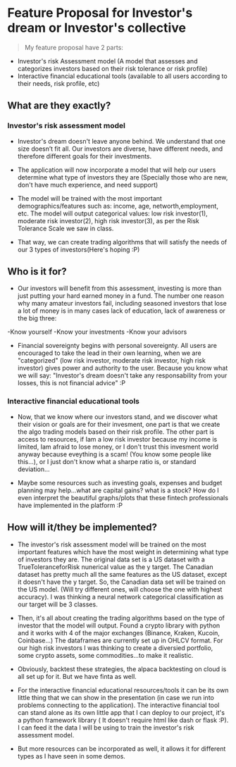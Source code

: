 
# Feature Proposal for Investor's dream or Investor's collective 

>My feature proposal have 2 parts:

* Investor's risk Assessment model (A model that assesses and categorizes investors based on their risk tolerance or risk profile)
* Interactive financial educational tools (available to all users according to their needs, risk profile, etc)

## What are they exactly?

### Investor's risk assessment model

* Investor's dream doesn't leave anyone behind. We understand that one size doesn’t fit all. Our investors are diverse, have different needs, and therefore different goals for their investments.

* The application will now incorporate a model that will help our users determine what type of investors they are (Specially those who are new, don't have much experience, and need support)

* The model will be trained with the most important demographics/features such as: income, age, networth,employment, etc. The model will output categorical values: low risk investor(1), moderate risk investor(2), high risk investor(3), as per the Risk Tolerance Scale we saw in class.

* That way, we can create trading algorithms that will satisfy the needs of our 3 types of investors(Here's hoping :P) 

## Who is it for?

* Our investors will benefit from this assessment, investing is more than just putting your hard earned money in a fund. The number one reason why many amateur investors fail, including seasoned investors that lose a lot of money is in many cases lack of education, lack of awareness or the big three:

-Know yourself
-Know your investments
-Know your advisors

* Financial sovereignty begins with personal sovereignty. All users are encouraged to take the lead in their own learning, when we are "categorized" (low risk investor, moderate risk investor, high risk investor) gives power and authority to the user. Because you know what we will say: "Investor's dream doesn't take any responsability from your losses, this is not financial advice" :P

  
### Interactive financial educational tools

* Now, that we know where our investors stand, and we discover what their vision or goals are for their invesment, one part is that we create the algo trading models based on their risk profile. The other part is access to resources, if Iam a low risk investor because my income is limited, Iam afraid to lose money, or I don't trust this invesment world anyway because eveything is a scam! (You know some people like this...), or I just don't know what a sharpe ratio is, or standard deviation...

* Maybe some resources such as investing goals, expenses and budget planning may help...what are capital gains? what is a stock? How do I even interpret the beautiful graphs/plots that these fintech professionals have implemented in the platform :P 

## How will it/they be implemented? 

* The investor's risk assessment model will be trained on the most important features which have the most weight in determining what type of investors they are. The original data set is a US dataset with a TrueToleranceforRisk nunerical value as the y target. The Canadian dataset has pretty much all the same features as the US dataset, except it doesn't have the y target. So, the Canadian data set will be trained on the US model. (Will try different ones, will choose the one with highest accuracy). I was thinking a neural network categorical classification as our target will be 3 classes. 

* Then, it's all about creating the trading algorithms based on the type of investor that the model will output. Found a crypto library with python and it works with 4 of the major exchanges (Binance, Kraken, Kucoin, Coinbase...) The dataframes are currently set up in OHLCV format. For our high risk investors I was thinking to create a diversied portfolio, some crypto assets, some commodities...to make it realistic.

* Obviously, backtest these strategies, the alpaca backtesting on cloud is all set up for it. But we have finta as well. 

* For the interactive financial educational resources/tools it can be its own little thing that we can show in the presentation (in case we run into problems connecting to the application). The interactive financial tool can stand alone as its own little app that I can deploy to our project, it's a python framework library ( It doesn't require html like dash or flask :P). I can feed it the data I will be using to train the investor's risk assessment model.
* But more resources can be incorporated as well, it allows it for different types as I have seen in some demos.


